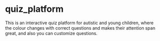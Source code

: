 # quiz_platform
This is an interactive quiz platform for autistic and young children, where the colour changes with correct questions and makes their attention span great, and also you can customize questions.
